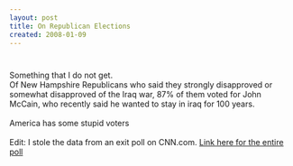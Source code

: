 ```yaml
---
layout: post
title: On Republican Elections
created: 2008-01-09
---
```

<p><a href="http://stocchero.net/sites/default/files/sites/default/files/blogger_importer/s1600-h/poll.JPG" onblur="try {parent.deselectBloggerImageGracefully();} catch(e) {}"><img alt="" border="0" id="BLOGGER_PHOTO_ID_5153308382354087458" src="http://stocchero.net/sites/default/files/sites/default/files/blogger_importer/s400/poll.JPG" style="margin: 0px auto 10px; display: block; text-align: center; cursor: pointer;" /></a><br />
	Something that I do not get.<br />
	<img alt="" src="file:///C:/DOCUME%7E1/COREDU%7E1/LOCALS%7E1/Temp/moz-screenshot.jpg" /><br />
	<span style="font-size:100%;">Of New Hampshire Republicans who said they strongly disapproved or somewhat disapproved of the Iraq war, 87% of them voted for John McCain, who recently said he wanted to stay in iraq for 100 years.<br />
	<br />
	America has some stupid voters<br />
	<br />
	Edit: I stole the data from an exit poll on CNN.com. <a href="http://www.cnn.com/ELECTION/2008/primaries/results/epolls/index.html#NHREP" target="_blank">Link here for the entire poll</a></span><br />
	&nbsp;</p>
